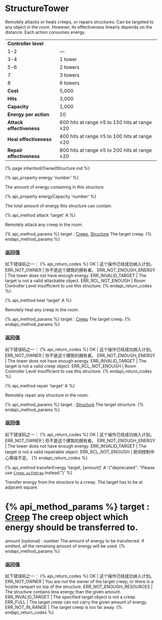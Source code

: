 # StructureTower
	
<img src="img/tower.png" alt="" align="right" />

Remotely attacks or heals creeps, or repairs structures. Can be targeted to any object in 
the room. However, its effectiveness linearly depends on the distance. Each action consumes energy.

<table class="table gameplay-info">
    <tbody>
    <tr>
        <td colspan="2"><strong>Controller level</strong></td>
    </tr>
    <tr>
        <td>1-2</td>
        <td>—</td>
    </tr>
    <tr>
        <td>3-4</td>
        <td>1 tower</td>
    </tr>
    <tr>
        <td>5-6</td>
        <td>2 towers</td>
    </tr>
    <tr>
        <td>7</td>
        <td>3 towers</td>
    </tr>
    <tr>
        <td>8</td>
        <td>6 towers</td>
    </tr>
    <tr>
        <td><strong>Cost</strong></td>
        <td>5,000</td>
    </tr>
    <tr>
        <td><strong>Hits</strong></td>
        <td>3,000</td>
    </tr>
    <tr>
        <td><strong>Capacity</strong></td>
        <td>1,000</td>
    </tr>
    <tr>
        <td><strong>Energy per action</strong></td>
        <td>10</td>
    </tr>
    <tr>
        <td><strong>Attack effectiveness</strong></td>
        <td>600 hits at range ≤5 to 150 hits at range ≥20</td>
    </tr>
    <tr>
        <td><strong>Heal effectiveness</strong></td>
        <td>400 hits at range ≤5 to 100 hits at range ≥20</td>
    </tr>
    <tr>
        <td><strong>Repair effectiveness</strong></td>
        <td>800 hits at range ≤5 to 200 hits at range ≥20</td>
    </tr>
    </tbody>
</table>

{% page inherited/OwnedStructure.md %}


{% api_property energy 'number' %}



The amount of energy containing in this structure.



{% api_property energyCapacity 'number' %}



The total amount of energy this structure can contain.



{% api_method attack 'target' A %}



Remotely attack any creep in the room.

{% api_method_params %}
target : <a href="#Creep">Creep</a>, <a href="#Structure">Structure</a>
The target creep.
{% endapi_method_params %}


### 返回值

如下错误码之一：
{% api_return_codes %}
OK | 这个操作已经成功纳入计划。
ERR_NOT_OWNER | 你不是这个建筑的拥有者。
ERR_NOT_ENOUGH_ENERGY | The tower does not have enough energy.
ERR_INVALID_TARGET | The target is not a valid attackable object.
ERR_RCL_NOT_ENOUGH | Room Controller Level insufficient to use this structure.
{% endapi_return_codes %}



{% api_method heal 'target' A %}



Remotely heal any creep in the room.

{% api_method_params %}
target : <a href="#Creep">Creep</a>
The target creep.
{% endapi_method_params %}


### 返回值

如下错误码之一：
{% api_return_codes %}
OK | 这个操作已经成功纳入计划。
ERR_NOT_OWNER | 你不是这个建筑的拥有者。
ERR_NOT_ENOUGH_ENERGY | The tower does not have enough energy.
ERR_INVALID_TARGET | The target is not a valid creep object.
ERR_RCL_NOT_ENOUGH | Room Controller Level insufficient to use this structure.
{% endapi_return_codes %}



{% api_method repair 'target' A %}



Remotely repair any structure in the room.

{% api_method_params %}
target : <a href="#Structure">Structure</a>
The target structure.
{% endapi_method_params %}


### 返回值

如下错误码之一：
{% api_return_codes %}
OK | 这个操作已经成功纳入计划。
ERR_NOT_OWNER | 你不是这个建筑的拥有者。
ERR_NOT_ENOUGH_ENERGY | The tower does not have enough energy.
ERR_INVALID_TARGET | The target is not a valid repairable object.
ERR_RCL_NOT_ENOUGH | 房间控制中心等级不足。
{% endapi_return_codes %}


 
{% api_method transferEnergy 'target, [amount]' A '{"deprecated": "Please use [`Creep.withdraw`](#Creep.withdraw) instead."}' %}



Transfer energy from the structure to a creep. The target has to be at adjacent square.

{% api_method_params %}
target : <a href="#Creep">Creep</a>
The creep object which energy should be transferred to.
===
amount (optional) : number
The amount of energy to be transferred. If omitted, all the remaining amount of energy will be used.
{% endapi_method_params %}


### 返回值

如下错误码之一：
{% api_return_codes %}
OK | 这个操作已经成功纳入计划。
ERR_NOT_OWNER | You are not the owner of the target creep, or there is a hostile rampart on top of the structure.
ERR_NOT_ENOUGH_RESOURCES | The structure contains less energy than the given amount.
ERR_INVALID_TARGET | The specified target object is not a creep.
ERR_FULL | The target creep can not carry the given amount of energy.
ERR_NOT_IN_RANGE | The target creep is too far away.
{% endapi_return_codes %}



